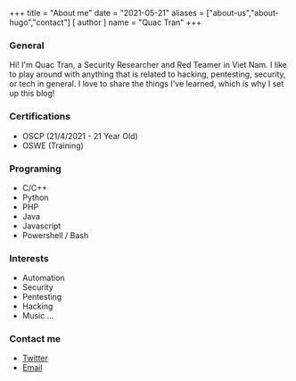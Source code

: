 +++
title = "About me"
date = "2021-05-21"
aliases = ["about-us","about-hugo","contact"]
[ author ]
  name = "Quac Tran"
+++
### General
Hi! I'm Quac Tran, a Security Researcher and Red Teamer in Viet Nam. I like to play around with anything that is related to hacking, pentesting, security, or tech in general. I love to share the things I've learned, which is why I set up this blog!
### Certifications
* OSCP (21/4/2021 - 21 Year Old)
* OSWE (Training)
### Programing
* C/C++
* Python
* PHP
* Java
* Javascript
* Powershell / Bash
### Interests
* Automation
* Security
* Pentesting
* Hacking
* Music ...
### Contact me
* [Twitter](https://twitter.com/tranquac_0312)
* [Email](tranquac0312@gmail.com)

<!-- 
Hugo is the **world’s fastest framework for building websites**. It is written in Go.

It makes use of a variety of open source projects including:

* https://github.com/russross/blackfriday
* https://github.com/alecthomas/chroma
* https://github.com/muesli/smartcrop
* https://github.com/spf13/cobra
* https://github.com/spf13/viper

Learn more and contribute on [GitHub](https://github.com/gohugoio). -->
